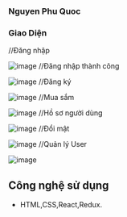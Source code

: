 ### Nguyen Phu Quoc
### Giao Diện
//Đăng nhập

![image](https://user-images.githubusercontent.com/101201594/229329533-80131047-111b-433e-842f-e1eed8a07962.png)
//Đăng nhập thành công

![image](https://user-images.githubusercontent.com/101201594/229329562-5a600363-c3db-4eec-98cf-65591d2e5b90.png)
//Đăng ký

![image](https://user-images.githubusercontent.com/101201594/229329581-8a6085eb-b42f-4655-925b-321f79b2358a.png)
//Mua sắm

![image](https://user-images.githubusercontent.com/101201594/229329609-08a2d93f-efee-4325-a6ea-7e1d4000f483.png)
//Hồ sơ người dùng

![image](https://user-images.githubusercontent.com/101201594/229329665-4d1526f1-18b0-4d2d-9ff1-7c64cba21e70.png)
//Đổi mật 

![image](https://user-images.githubusercontent.com/101201594/229329677-78e0eb9d-4454-4c91-80a6-c02dce9f0de3.png)
//Quản lý User

![image](https://user-images.githubusercontent.com/101201594/229329684-af81c20a-62aa-4700-9aac-1d95b7eb08bc.png)

## Công nghệ sử dụng
- HTML,CSS,React,Redux.
